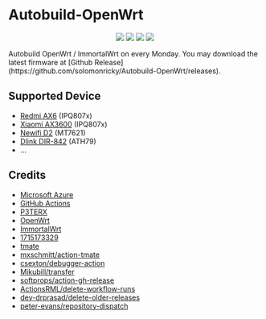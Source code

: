 # Autobuild-OpenWrt
<p>
<p align="center">
<img src="https://github.com/solomonricky/Autobuild-OpenWrt/workflows/R2C-OpenWrt/badge.svg">
<img src="https://github.com/solomonricky/Autobuild-OpenWrt/workflows/R2S-OpenWrt/badge.svg">
<img src="https://github.com/solomonricky/Autobuild-OpenWrt/workflows/R4S-OpenWrt/badge.svg">
<img src="https://github.com/solomonricky/Autobuild-OpenWrt/workflows/X86-OpenWrt/badge.svg">
</p>
Autobuild OpenWrt / ImmortalWrt on every Monday. You may download the latest firmware at [Github Release](https://github.com/solomonricky/Autobuild-OpenWrt/releases).

## Supported Device
- [Redmi AX6](document/Redmi-AX6/README.md) (IPQ807x)
- [Xiaomi AX3600](document/Xiaomi-AX3600/README.md) (IPQ807x)
- [Newifi D2](document/Newifi-D2/README.md) (MT7621)
- [Dlink DIR-842](document/DIR-842/README.md) (ATH79)
- ...

## Credits

- [Microsoft Azure](https://azure.microsoft.com)
- [GitHub Actions](https://github.com/features/actions)
- [P3TERX](https://github.com/P3TERX/Actions-OpenWrt)
- [OpenWrt](https://github.com/openwrt/openwrt)
- [ImmortalWrt](https://github.com/immortalwrt/immortalwrt)
- [1715173329](https://github.com/1715173329/immortalwrt)
- [tmate](https://github.com/tmate-io/tmate)
- [mxschmitt/action-tmate](https://github.com/mxschmitt/action-tmate)
- [csexton/debugger-action](https://github.com/csexton/debugger-action)
- [Mikubill/transfer](https://github.com/Mikubill/transfer)
- [softprops/action-gh-release](https://github.com/softprops/action-gh-release)
- [ActionsRML/delete-workflow-runs](https://github.com/ActionsRML/delete-workflow-runs)
- [dev-drprasad/delete-older-releases](https://github.com/dev-drprasad/delete-older-releases)
- [peter-evans/repository-dispatch](https://github.com/peter-evans/repository-dispatch)
